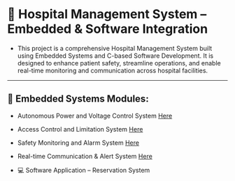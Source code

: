 
# 🏥 Hospital Management System – Embedded & Software Integration
- This project is a comprehensive Hospital Management System built using Embedded Systems and C-based Software Development. It is designed to enhance patient safety, streamline operations, and enable real-time monitoring and communication across hospital facilities.
---
## 🔧 Embedded Systems Modules:
- Autonomous Power and Voltage Control System [Here](https://github.com/OmarKhaled-00/Hospital-System/tree/main/Autonomous%20Power%20and%20Voltage%20Control%20System%3A)
  
- Access Control and Limitation System [Here](https://github.com/OmarKhaled-00/Hospital-System/blob/main/Access%20Control%20and%20Limitation%20System/Readme.md)

- Safety Monitoring and Alarm System [Here](https://github.com/OmarKhaled-00/Hospital-System/tree/main/Safety%20Monitoring%20and%20Alarm%20System)

- Real-time Communication & Alert System [Here](https://github.com/OmarKhaled-00/Hospital-System/tree/main/Real-Time%20Communication%20and%20Alert%20System)

- 💻 Software Application – Reservation System

